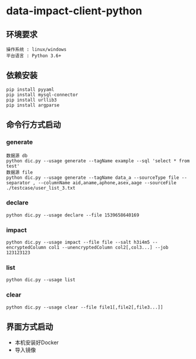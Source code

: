 # data-impact-client-python

## 环境要求
```
操作系统 : linux/windows
平台语言 : Python 3.6+
```

## 依赖安装

```
pip install pyyaml
pip install mysql-connector
pip install urllib3
pip install argparse
```

## 命令行方式启动

### generate

```
数据源 db
python dic.py --usage generate --tagName example --sql 'select * from test'
数据源 file
python dic.py --usage generate --tagName data_a --sourceType file --separator , --columnName aid,aname,aphone,asex,aage --sourceFile ./testcase/user_list_3.txt
```

### declare

```
python dic.py --usage declare --file 1539658640169
```

### impact

```
python dic.py --usage impact --file file --salt h3i4m5 --encryptedColumn col1 --unencryptedColumn col2[,col3...] --job 123123123
```


### list

```
python dic.py --usage list
```

### clear

```
python dic.py --usage clear --file file1[,file2[,file3...]]
```

## 界面方式启动

 - 本机安装好Docker
 - 导入镜像

